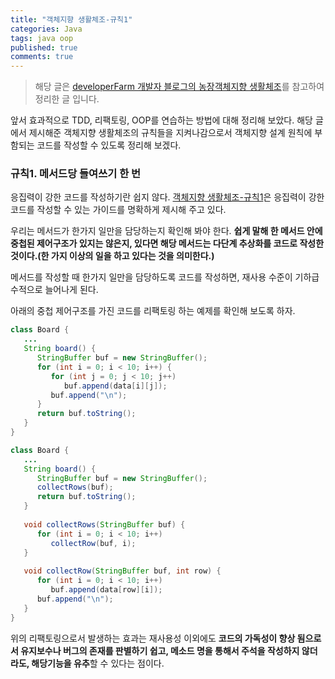 ```yaml
---
title: "객체지향 생활체조-규칙1"
categories: Java
tags: java oop
published: true
comments: true
---
```


> 해당 글은 [developerFarm 개발자 블로그의 농장객체지향 생활체조](https://developerfarm.wordpress.com/2012/02/03/object_calisthenics_summary)를 참고하여 정리한 글 입니다.

앞서 효과적으로 TDD, 리팩토링, OOP를 연습하는 방법에 대해 정리해 보았다. 해당 글에서 제시해준 객체지향 생활체조의 규칙들을 지켜나감으로서 객체지향 설계 원칙에 부함되는 코드를 작성할 수 있도록 정리해 보겠다.



### 규칙1. 메서드당 들여쓰기 한 번

응집력이 강한 코드를 작성하기란 쉽지 않다. [객체지향 생활체조-규칙1](https://developerfarm.wordpress.com/2012/01/26/object_calisthenics_2)은 응집력이 강한 코드를 작성할 수 있는 가이드를 명확하게 제시해 주고 있다.

우리는 메서드가 한가지 일만을 담당하는지 확인해 봐야 한다. **쉽게 말해 한 메서드 안에 중첩된 제어구조가 있지는 않은지, 있다면 해당 메서드는 다단계 추상화를 코드로 작성한 것이다.(한 가지 이상의 일을 하고 있다는 것을 의미한다.)**

메서드를 작성할 때 한가지 일만을 담당하도록 코드를 작성하면, 재사용 수준이 기하급수적으로 늘어나게 된다. 

아래의 중첩 제어구조를 가진 코드를 리팩토링 하는 예제를 확인해 보도록 하자.

```java
class Board {
   ...
   String board() {
      StringBuffer buf = new StringBuffer();
      for (int i = 0; i < 10; i++) {
         for (int j = 0; j < 10; j++)
            buf.append(data[i][j]);
         buf.append("\n");
      }
      return buf.toString();
   }
}
```

```java
class Board {
   ...
   String board() {
      StringBuffer buf = new StringBuffer();
      collectRows(buf);
      return buf.toString();
   }
 
   void collectRows(StringBuffer buf) {
      for (int i = 0; i < 10; i++)
         collectRow(buf, i);
   }
 
   void collectRow(StringBuffer buf, int row) {
      for (int i = 0; i < 10; i++)
         buf.append(data[row][i]);
      buf.append("\n");
   }
}
```

위의 리팩토링으로서 발생하는 효과는 재사용성 이외에도 **코드의 가독성이 향상 됨으로서 유지보수나 버그의 존재를 판별하기 쉽고, 메소드 명을 통해서 주석을 작성하지 않더라도, 해당기능을 유추**할 수 있다는 점이다.